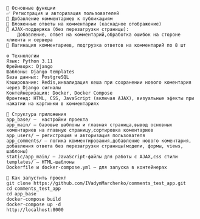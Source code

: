     🔧 Основные функции
    ✅ Регистрация и авторизация пользователей
    📝 Добавление комментариев к публикациям
    💬 Вложенные ответы на комментарии (каскадное отображение)
    🔄 AJAX-поддержка (без перезагрузки страницы):
        Добавление, ответ на комментарий,обработка ошибок на стороне клиента и сервера
    📄 Пагинация комментариев, подгрузка ответов на комментарий по 8 шт
    
    ⚙️ Технологии
    Язык: Python 3.11
    Фреймворк: Django
    Шаблоны: Django templates
    База данных: PostgreSQL
    Кэширование: Redis,инвалидация кеша при сохранении нового коментария через Django сигналы
    Контейнеризация: Docker, Docker Compose
    Фронтенд: HTML, CSS, JavaScript (включая AJAX), визуальные эфекты при нажатии на картинки в комментариях

    📁 Структура приложения
    app_base/ —  настройки проекта
    app_main/ — базовые шаблоны и главная страница,вывод основных коментариев на главную страницу,сортировка коментариев
    app_users/ — регистрация и авторизация пользователя
    app_comments/ — логика комментирования,добавление нового коментария, добавления ответа без перезагрузки страницы(модели, формы, views, шаблоны)
    static/app_main/ — JavaScript-файлы для работы с AJAX,css стили
    templates/ — HTML-шаблоны
    Dockerfile и docker-compose.yml — для запуска в контейнерах

    🚀 Как запустить проект
    git clone https://github.com/IVadymMarchenko/comments_test_app.git
    cd comments_test_app
    cd app_base
    docker-compose build
    docker-compose up -d
    http://localhost:8000


    
